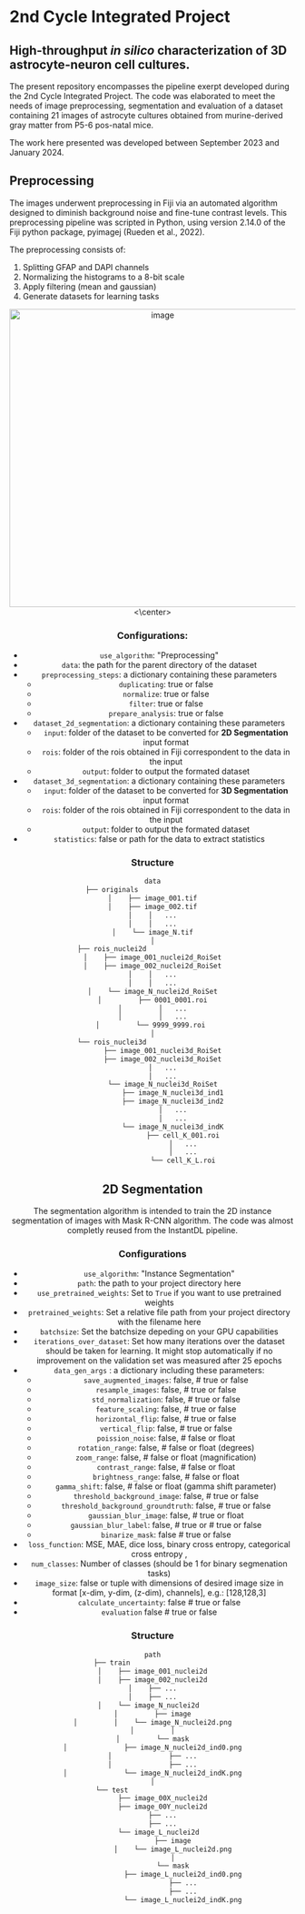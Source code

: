 # 2nd Cycle Integrated Project
## High-throughput _in silico_ characterization of 3D astrocyte-neuron cell cultures.

The present repository encompasses the pipeline exerpt developed during the 2nd Cycle Integrated Project. The code was elaborated to meet the needs of image preprocessing, segmentation and evaluation of a dataset containing 21 images of astrocyte cultures obtained from murine-derived gray matter from P5-6 pos-natal mice.

The work here presented was developed between September 2023 and January 2024.

## Preprocessing

The images underwent preprocessing in Fiji via an automated algorithm designed to diminish background noise and fine-tune contrast levels. This preprocessing pipeline was scripted in Python, using version 2.14.0 of the Fiji python package, pyimagej (Rueden et al., 2022).

The preprocessing consists of:
  1. Splitting GFAP and DAPI channels
  2. Normalizing the histograms to a 8-bit scale
  3. Apply filtering (mean and gaussian)
  4. Generate datasets for learning tasks

<center>
  <img width="524" alt="image" src="https://github.com/beaf24/PIC/assets/85555689/1c2e8be8-f885-4e49-9f4c-fe84a345db53">
<\center>

### Configurations:

* `use_algorithm`: "Preprocessing"
* `data`: the path for the parent directory of the dataset
* `preprocessing_steps`: a dictionary containing these parameters
  * `duplicating`: true or false
  * `normalize`: true or false
  * `filter`: true or false
  * `prepare_analysis`: true or false
* `dataset_2d_segmentation`: a dictionary containing these parameters
  * `input`: folder of the dataset to be converted for **2D Segmentation** input format
  * `rois`: folder of the rois obtained in Fiji correspondent to the data in the input
  * `output`: folder to output the formated dataset
* `dataset_3d_segmentation`: a dictionary containing these parameters
  * `input`: folder of the dataset to be converted for **3D Segmentation** input format
  * `rois`: folder of the rois obtained in Fiji correspondent to the data in the input
  * `output`: folder to output the formated dataset
* `statistics`: false or path for the data to extract statistics

### Structure

```bash
data
├── originals                    
│    ├── image_001.tif
│    ├── image_002.tif
│    │   ...
│    │   ...
│    └── image_N.tif
│
├── rois_nuclei2d                    
│    ├── image_001_nuclei2d_RoiSet
│    ├── image_002_nuclei2d_RoiSet
│    │   ...
│    │   ...
│    └── image_N_nuclei2d_RoiSet
│         ├── 0001_0001.roi
│         │   ...
│         │   ...
│         └── 9999_9999.roi 
│
└── rois_nuclei3d                    
     ├── image_001_nuclei3d_RoiSet
     ├── image_002_nuclei3d_RoiSet
     │   ...
     │   ...
     └── image_N_nuclei3d_RoiSet
          ├── image_N_nuclei3d_ind1
          ├── image_N_nuclei3d_ind2
          │   ...
          │   ...
          └── image_N_nuclei3d_indK
               ├── cell_K_001.roi
               │   ...
               │   ...
               └── cell_K_L.roi
```


## 2D Segmentation

The segmentation algorithm is intended to train the 2D instance segmentation of images with Mask R-CNN algorithm. The code was almost completly reused from the InstantDL pipeline.

### Configurations

- `use_algorithm`: "Instance Segmentation" 
- `path`: the path to your project directory here
- `use_pretrained_weights`:  Set to `True` if you want to use pretrained weights
- `pretrained_weights`: Set a relative file path from your project directory with the filename here
- `batchsize`:   Set the batchsize depeding on your GPU capabilities
- `iterations_over_dataset`:  Set how many iterations over the dataset should be taken for learning. It might stop automatically if no improvement on the validation set was measured after 25 epochs
- `data_gen_args` : a dictionary including these parameters:
   -  `save_augmented_images`:  false, # true or false
   -  `resample_images`:  false, # true or false
   -  `std_normalization`:  false, # true or false
   -  `feature_scaling`:  false, # true or false
   -  `horizontal_flip`:  false, # true or false
   -  `vertical_flip`:  false, # true or false
   -  `poission_noise`:  false, # false or float 
   -  `rotation_range`:  false, # false or float (degrees)
   -  `zoom_range`:  false, # false or float (magnification)
   -  `contrast_range`:  false, # false or float 
   -  `brightness_range`:  false, # false or float 
   -  `gamma_shift`:  false, # false or float (gamma shift parameter)
   -  `threshold_background_image`:  false, # true or false
   -  `threshold_background_groundtruth`:  false, # true or false
   -  `gaussian_blur_image`:  false, # true or float
   -  `gaussian_blur_label`:  false, # true or  # true or false
   -  `binarize_mask`:  false # true or false
- `loss_function`:   MSE, MAE, dice loss, binary cross entropy, categorical cross entropy ,
- `num_classes`: Number of classes (should be 1 for binary segmenation tasks)
- `image_size`: false or tuple with dimensions of desired image size in format [x-dim, y-dim, (z-dim), channels],
e.g.: [128,128,3]
- `calculate_uncertainty`:  false # true or false
- `evaluation`  false # true or false

### Structure

```bash
path
├── train                    
│    ├── image_001_nuclei2d
│    ├── image_002_nuclei2d
│    ├── ...
│    ├── ...
│    └── image_N_nuclei2d  
│         ├── image
│         │    └── image_N_nuclei2d.png
│         │
│         └── mask
│              ├── image_N_nuclei2d_ind0.png
│              ├── ...
│              ├── ...
│              └── image_N_nuclei2d_indK.png
│
└── test                    
     ├── image_00X_nuclei2d
     ├── image_00Y_nuclei2d
     ├── ...
     ├── ...
     └── image_L_nuclei2d  
          ├── image
          │    └── image_L_nuclei2d.png
          │
          └── mask
               ├── image_L_nuclei2d_ind0.png
               ├── ...
               ├── ...
               └── image_L_nuclei2d_indK.png
```

